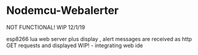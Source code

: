 # Nodemcu-Webalerter

NOT FUNCTIONAL!  WIP 12/1/19

esp8266 lua web server plus display ,  alert messages are received as http GET requests and displayed
WIP! - integrating web ide